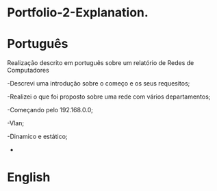 

# Portfolio-2-Explanation.

# Português

Realização descrito em português sobre um relatório de Redes de Computadores

-Descrevi uma introdução sobre o começo e os seus requesitos;

-Realizei o que foi proposto sobre uma rede com vários departamentos;

-Começando pelo 192.168.0.0;

-Vlan;

-Dinamico e estático;

-




# English
